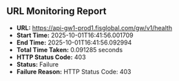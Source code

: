 ## URL Monitoring Report

- **URL:** https://api-gw1-prod1.fisglobal.com/gw/v1/health
- **Start Time:** 2025-10-01T16:41:56.001709
- **End Time:** 2025-10-01T16:41:56.092994
- **Total Time Taken:** 0.091285 seconds
- **HTTP Status Code:** 403
- **Status:** Failure
- **Failure Reason:** HTTP Status Code: 403
